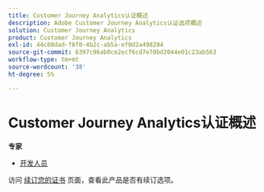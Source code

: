 ```yaml
---
title: Customer Journey Analytics认证概述
description: Adobe Customer Journey Analytics认证选项概述
solution: Customer Journey Analytics
product: Customer Journey Analytics
exl-id: 44c88dad-f8f0-4b2c-ab5a-ef0d2a498284
source-git-commit: 6397c96ab0ce2ecf6cd7e70bd2044e01c23ab563
workflow-type: tm+mt
source-wordcount: '38'
ht-degree: 5%

---
```


# Customer Journey Analytics认证概述

**专家**

* [开发人员](/help/certifications/acja/acja-e-developer.md) <!--AD0-E604-->

访问 [续订您的证书](/help/certifications/renew.md) 页面，查看此产品是否有续订选项。
